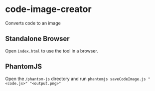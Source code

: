 # code-image-creator
Converts code to an image

## Standalone Browser
Open `index.html` to use the tool in a browser.

## PhantomJS
Open the `/phantom-js` directory and run `phantomjs saveCodeImage.js "<code.js>" "<output.png>"`